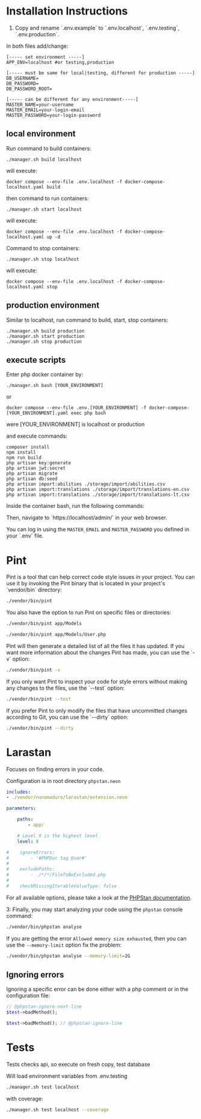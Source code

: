 # Installation Instructions

1. Copy and rename \`.env.example\` to \`.env.localhost\`, \`.env.testing\`, \`.env.production\`.

In both files add/change:

```
[----- set environment -----]
APP_ENV=localhost #or testing,production

[----- must be same for local|testing, different for production -----]
DB_USERNAME=
DB_PASSWORD=
DB_PASSWORD_ROOT=

[----- can be different for any environment-----]
MASTER_NAME=your-username
MASTER_EMAIL=your-login-email
MASTER_PASSWORD=your-login-password
```

## local environment
Run command to build containers:
```
./manager.sh build localhost
```
will execute:
```
docker compose --env-file .env.localhost -f docker-compose-localhost.yaml build
```
then command to run containers:
```
./manager.sh start localhost
```
will execute:
```
docker compose --env-file .env.localhost -f docker-compose-localhost.yaml up -d
```
Command to stop containers:
```
./manager.sh stop localhost
```
will execute:
```
docker compose --env-file .env.localhost -f docker-compose-localhost.yaml stop
```
## production environment

Similar to localhost, run command to build, start, stop containers:
```
./manager.sh build production
./manager.sh start production
./manager.sh stop production
```

## execute scripts
Enter php docker container by:
```
./manager.sh bash [YOUR_ENVIRONMENT]
```
or
```
docker compose --env-file .env.[YOUR_ENVIRONMENT] -f docker-compose-[YOUR_ENVIRONMENT].yaml exec php bash
```
were [YOUR_ENVIRONMENT] is localhost or production

and execute commands:
```
composer install
npm install
npm run build
php artisan key:generate
php artisan jwt:secret
php artisan migrate
php artisan db:seed
php artisan import:abilities ./storage/import/abilities.csv
php artisan import:translations ./storage/import/translations-en.csv
php artisan import:translations ./storage/import/translations-lt.csv
```

Inside the container bash, run the following commands:

Then, navigate to \`https://localhost/admin/` in your web browser.

You can log in using the `MASTER_EMAIL` and `MASTER_PASSWORD` you defined in your \`.env\` file.

# Pint

Pint is a tool that can help correct code style issues in your project. You can use it by invoking the Pint binary that is located in your project's \`vendor/bin\` directory:

```bash
./vendor/bin/pint
```

You also have the option to run Pint on specific files or directories:

```bash
./vendor/bin/pint app/Models
```

```bash
./vendor/bin/pint app/Models/User.php
```

Pint will then generate a detailed list of all the files it has updated. If you want more information about the changes Pint has made, you can use the \`-v\` option:

```bash
./vendor/bin/pint -v
```

If you only want Pint to inspect your code for style errors without making any changes to the files, use the \`--test\` option:

```bash
./vendor/bin/pint --test
```

If you prefer Pint to only modify the files that have uncommitted changes according to Git, you can use the \`--dirty\` option:

```bash
./vendor/bin/pint --dirty
```

# Larastan

Focuses on finding errors in your code.

Configuration is in root directory `phpstan.neon`

```yaml
includes:
- ./vendor/nunomaduro/larastan/extension.neon

parameters:

    paths:
        - app/

    # Level 9 is the highest level
    level: 8

#    ignoreErrors:
#        - '#PHPDoc tag @var#'
#
#    excludePaths:
#        - ./*/*/FileToBeExcluded.php
#
#    checkMissingIterableValueType: false
```

For all available options, please take a look at the [PHPStan documentation](https://phpstan.org/config-reference).

3: Finally, you may start analyzing your code using the `phpstan` console command:

```bash
./vendor/bin/phpstan analyse
```

If you are getting the error `Allowed memory size exhausted`, then you can use the `--memory-limit` option fix the problem:

```bash
./vendor/bin/phpstan analyse --memory-limit=2G
```

## Ignoring errors

Ignoring a specific error can be done either with a php comment or in the configuration file:

```php
// @phpstan-ignore-next-line
$test->badMethod();

$test->badMethod(); // @phpstan-ignore-line
```

# Tests

Tests checks api, so execute on fresh copy, test database

Will load environment variables from .env.testing
```bash
./manager.sh test localhost
```
with coverage:
```bash
./manager.sh test localhost --coverage
```
